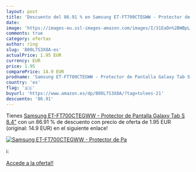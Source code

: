 ```yaml
---
layout: post
title: 'Descuento del 86.91 % en Samsung ET-FT700CTEGWW - Protector de Pa'
date: 
image: 'https://images-eu.ssl-images-amazon.com/images/I/31EaDn%2BWBpL._SL200_.jpg'
comments: true
category: ofertas
author: ring
slug: 'B00L7S3X8A-es'
actualPrice: 1.95 EUR
currency: EUR
price: 1.95
comparePrice: 14.9 EUR
prodname: 'Samsung ET-FT700CTEGWW - Protector de Pantalla Galaxy Tab S 8.4"'
country: 'es'
flag: '🇪🇸'
buyurl: 'https://www.amazon.es/dp/B00L7S3X8A/?tag=tolees-21'
descuento: '86.91'
---
```


Tienes [Samsung ET-FT700CTEGWW - Protector de Pantalla Galaxy Tab S 8.4"](https://www.amazon.es/dp/B00L7S3X8A/?tag=tolees-21) con un 86.91 % de descuento con precio de oferta de 1.95 EUR (original: 14.9 EUR) en el siguiente enlace!

[![Samsung ET-FT700CTEGWW - Protector de Pa](https://images-eu.ssl-images-amazon.com/images/I/31EaDn%2BWBpL._SL200_.jpg)](https://www.amazon.es/dp/B00L7S3X8A/?tag=tolees-21)

ℹ️:


[Accede a la oferta!!](https://www.amazon.es/dp/B00L7S3X8A/?tag=tolees-21)
